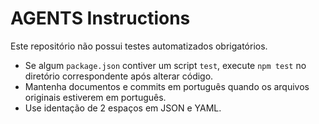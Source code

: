 # AGENTS Instructions

Este repositório não possui testes automatizados obrigatórios.

- Se algum `package.json` contiver um script `test`, execute `npm test` no diretório correspondente após alterar código.
- Mantenha documentos e commits em português quando os arquivos originais estiverem em português.
- Use identação de 2 espaços em JSON e YAML.

